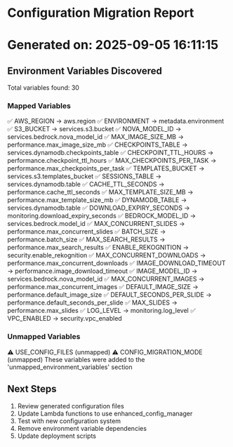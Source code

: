 # Configuration Migration Report
# Generated on: 2025-09-05 16:11:15

## Environment Variables Discovered
Total variables found: 30

### Mapped Variables
  ✅ AWS_REGION → aws.region
  ✅ ENVIRONMENT → metadata.environment
  ✅ S3_BUCKET → services.s3.bucket
  ✅ NOVA_MODEL_ID → services.bedrock.nova_model_id
  ✅ MAX_IMAGE_SIZE_MB → performance.max_image_size_mb
  ✅ CHECKPOINTS_TABLE → services.dynamodb.checkpoints_table
  ✅ CHECKPOINT_TTL_HOURS → performance.checkpoint_ttl_hours
  ✅ MAX_CHECKPOINTS_PER_TASK → performance.max_checkpoints_per_task
  ✅ TEMPLATES_BUCKET → services.s3.templates_bucket
  ✅ SESSIONS_TABLE → services.dynamodb.table
  ✅ CACHE_TTL_SECONDS → performance.cache_ttl_seconds
  ✅ MAX_TEMPLATE_SIZE_MB → performance.max_template_size_mb
  ✅ DYNAMODB_TABLE → services.dynamodb.table
  ✅ DOWNLOAD_EXPIRY_SECONDS → monitoring.download_expiry_seconds
  ✅ BEDROCK_MODEL_ID → services.bedrock.model_id
  ✅ MAX_CONCURRENT_SLIDES → performance.max_concurrent_slides
  ✅ BATCH_SIZE → performance.batch_size
  ✅ MAX_SEARCH_RESULTS → performance.max_search_results
  ✅ ENABLE_REKOGNITION → security.enable_rekognition
  ✅ MAX_CONCURRENT_DOWNLOADS → performance.max_concurrent_downloads
  ✅ IMAGE_DOWNLOAD_TIMEOUT → performance.image_download_timeout
  ✅ IMAGE_MODEL_ID → services.bedrock.nova_model_id
  ✅ MAX_CONCURRENT_IMAGES → performance.max_concurrent_images
  ✅ DEFAULT_IMAGE_SIZE → performance.default_image_size
  ✅ DEFAULT_SECONDS_PER_SLIDE → performance.default_seconds_per_slide
  ✅ MAX_SLIDES → performance.max_slides
  ✅ LOG_LEVEL → monitoring.log_level
  ✅ VPC_ENABLED → security.vpc_enabled

### Unmapped Variables
  ⚠️  USE_CONFIG_FILES (unmapped)
  ⚠️  CONFIG_MIGRATION_MODE (unmapped)
These variables were added to the 'unmapped_environment_variables' section

## Next Steps

1. Review generated configuration files
2. Update Lambda functions to use enhanced_config_manager
3. Test with new configuration system
4. Remove environment variable dependencies
5. Update deployment scripts